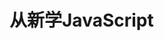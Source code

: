 <!--
 * @Autor: lhj
 * @Date: 2021-05-14 15:05:25
 * @LastEditTime: 2021-05-14 15:05:49
-->
# 从新学JavaScript
